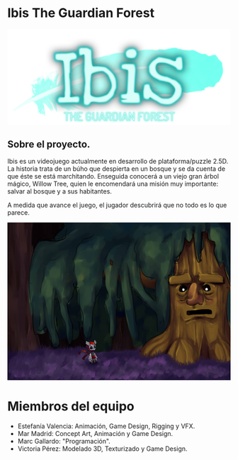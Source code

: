 # Ibis The Guardian Forest

![Logotipo de Ibis](https://github.com/Meirith/Ibis/blob/master/ArtSources/Ibis_Logo/Ibis_Logo.png)

## Sobre el proyecto.

Ibis es un videojuego actualmente en desarrollo de plataforma/puzzle 2.5D.
La historia trata de un búho que despierta en un bosque y se da cuenta de que éste se está marchitando.
Enseguida conocerá a un viejo gran árbol mágico, Willow Tree, quien le encomendará una misión muy importante: salvar al bosque y a sus habitantes.

A medida que avance el juego, el jugador descubrirá que no todo es lo que parece.

![Map de Ibis](https://github.com/Meirith/Ibis/blob/master/ConceptArt/Environment/Enviroment_02.jpg)
# Miembros del equipo

* Estefanía Valencia: Animación, Game Design, Rigging y VFX.
* Mar Madrid:  Concept Art, Animación y Game Design.
* Marc Gallardo: "Programación".
* Victoria Pérez: Modelado 3D, Texturizado y Game Design.









